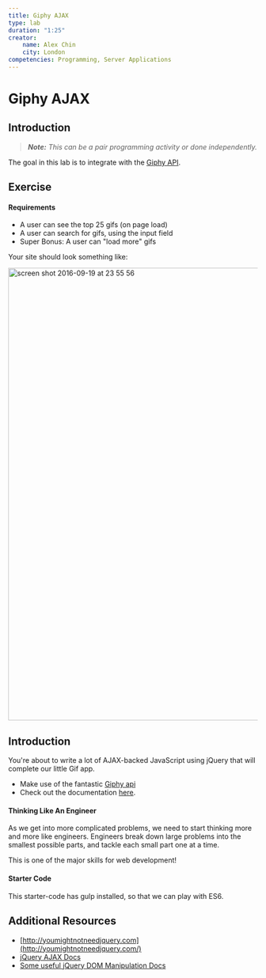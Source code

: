 ```yaml
---
title: Giphy AJAX
type: lab
duration: "1:25"
creator:
    name: Alex Chin
    city: London
competencies: Programming, Server Applications
---
```


# Giphy AJAX

## Introduction

> ***Note:*** _This can be a pair programming activity or done independently._

The goal in this lab is to integrate with the [Giphy API](https://github.com/Giphy/GiphyAPI). 

## Exercise

#### Requirements

* A user can see the top 25 gifs (on page load)
* A user can search for gifs, using the input field
* Super Bonus: A user can "load more" gifs

Your site should look something like:

<img width="915" alt="screen shot 2016-09-19 at 23 55 56" src="https://cloud.githubusercontent.com/assets/40461/18651679/af9475f2-7ec4-11e6-81e5-f94f9d548f0a.png">

## Introduction

You're about to write a lot of AJAX-backed JavaScript using jQuery that will complete our little Gif app.

- Make use of the fantastic [Giphy api](http://api.giphy.com/)
- Check out the documentation [here](https://github.com/Giphy/GiphyAPI).

#### Thinking Like An Engineer

As we get into more complicated problems, we need to start thinking more and more like engineers. Engineers break down large problems into the smallest possible parts, and tackle each small part one at a time.

This is one of the major skills for web development!

#### Starter Code

This starter-code has gulp installed, so that we can play with ES6.

## Additional Resources

- [http://youmightnotneedjquery.com](http://youmightnotneedjquery.com/)
- [jQuery AJAX Docs](http://api.jquery.com/jquery.ajax/)
- [Some useful jQuery DOM Manipulation Docs](http://api.jquery.com/prepend/)
